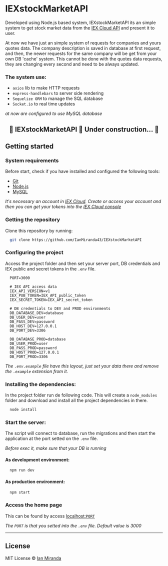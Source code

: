 # IEXstockMarketAPI

Developed using Node.js based system, IEXstockMarketAPI its an simple system to get stock market data from the [IEX Cloud API](https://iexcloud.io/docs/api/) and present it to user.

At now we have just an simple system of requests for companies and yours quotes data. The company description is saved in database at first request, and then, the newer requests for the same company will be get from your own DB 'cache' system. This cannot be done with the quotes data requests, they are changing every second and need to be always updated.

### The system use: 
* `axios` lib to make HTTP requests
* `express-handlebars` to server side rendering
* `Sequelize ORM` to manage the SQL database
* `Socket.io` to real time updates

_at now are configured to use MySQL database_

<h2 align="center"> 
	🚧  IEXstockMarketAPI 🚀 Under construction...  🚧
</h2>

## Getting started

### System requirements

Before start, check if you have installed and configured the following tools:

* [Git](https://git-scm.com/)
* [Node.js](https://nodejs.org/en/)
* [MySQL](https://www.mysql.com/)

_It's necessary an account in [IEX Cloud](https://iexcloud.io/). Create or access your account and then you can get your tokens into the [IEX Cloud console](https://iexcloud.io/console/)_

### Getting the repository

Clone this repository by running:

```bash
  git clone https://github.com/IanMiranda43/IEXstockMarketAPI
```

### Configuring the project

Access the project folder and then set your server port, DB credentials and IEX public and secret tokens in the `.env` file.

```env
  PORT=3000
  
  # IEX API access data
  IEX_API_VERSION=v1
  IEX_PUB_TOKEN=IEX_API_public_token
  IEX_SECRET_TOKEN=IEX_API_secret_token
  
  # DB credentials to DEV and PROD environments
  DB_DATABASE_DEV=database
  DB_USER_DEV=user
  DB_PASS_DEV=password
  DB_HOST_DEV=127.0.0.1
  DB_PORT_DEV=3306

  DB_DATABASE_PROD=database
  DB_USER_PROD=user
  DB_PASS_PROD=password
  DB_HOST_PROD=127.0.0.1
  DB_PORT_PROD=3306
```
_The `.env.example` file have this layout, just set your data there and remove the `.example` extension from it._

### Installing the dependencies:

In the project folder run de following code. This will create a `node_modules` folder and download and install all the project dependencies in there. 

```bash
  node install
```

### Start the server:

The script will connect to database, run the migrations and then start the application at the port setted on the `.env` file.

_Before exec it, make sure that your DB is running_

#### As development environment:

```bash
  npm run dev
```

#### As production environment:

```bash
  npm start
```

### Access the home page

This can be found by access <a href="http://localhost:3000" target="blank">localhost:`PORT`<a>

_The `PORT` is that you setted into the `.env` file. Default value is 3000_

---

## License

MIT License © [Ian Miranda](https://github.com/IanMiranda43)
